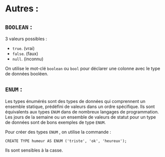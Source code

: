 # Autres :

## `BOOLEAN` :

3 valeurs possibles :

- `true`. (vrai)
- `false`. (faux)
- `null`. (inconnu)

On utilise le mot-clé `boolean` ou `bool` pour déclarer une colonne avec le type de données booléen.

## `ENUM` :

Les types énumérés sont des types de données qui comprennent un ensemble statique, prédéfini de valeurs dans un ordre spécifique. Ils sont équivalents aux types `ENUM` dans de nombreux langages de programmation. Les jours de la semaine ou un ensemble de valeurs de statut pour un type de données sont de bons exemples de type `ENUM`.

Pour créer des types `ENUM` , on utilise la commande :

```
CREATE TYPE humeur AS ENUM ('triste', 'ok', 'heureux');
```

Ils sont sensibles à la casse.
